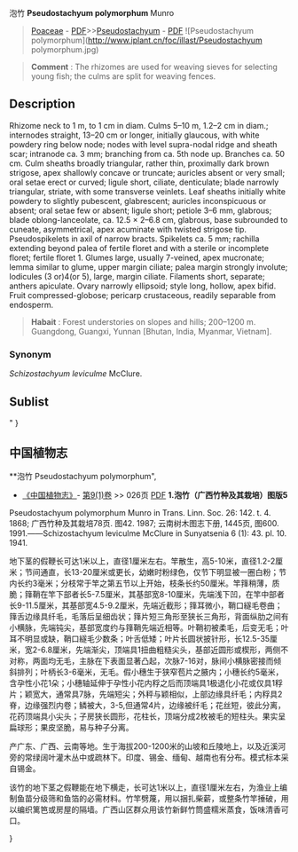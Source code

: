 泡竹 **Pseudostachyum polymorphum** Munro

> [Poaceae](http://www.iplant.cn/info/Poaceae?t=foc) - [PDF](http://www.iplant.cn/foc/pdf/Poaceae.pdf)>>[Pseudostachyum](http://www.iplant.cn/info/Pseudostachyum?t=foc) - [PDF](http://www.iplant.cn/foc/pdf/Pseudostachyum.pdf)
![Pseudostachyum polymorphum](http://www.iplant.cn/foc/illast/Pseudostachyum polymorphum.jpg)


> **Comment** : 
> The rhizomes are used for weaving sieves for selecting young fish; the culms are split for weaving fences.

## Description

Rhizome neck to 1 m, to 1 cm in diam. Culms 5–10 m, 1.2–2 cm in diam.; internodes straight, 13–20 cm or longer, initially glaucous, with white powdery ring below node; nodes with level supra-nodal ridge and sheath scar; intranode ca. 3 mm; branching from ca. 5th node up. Branches ca. 50 cm. Culm sheaths broadly triangular, rather thin, proximally dark brown strigose, apex shallowly concave or truncate; auricles absent or very small; oral setae erect or curved; ligule short, ciliate, denticulate; blade narrowly triangular, striate, with some transverse veinlets. Leaf sheaths initially white powdery to slightly pubescent, glabrescent; auricles inconspicuous or absent; oral setae few or absent; ligule short; petiole 3–6 mm, glabrous; blade oblong-lanceolate, ca. 12.5 × 2–6.8 cm, glabrous, base subrounded to cuneate, asymmetrical, apex acuminate with twisted strigose tip. Pseudospikelets in axil of narrow bracts. Spikelets ca. 5 mm; rachilla extending beyond palea of fertile floret and with a sterile or incomplete floret; fertile floret 1. Glumes large, usually 7-veined, apex mucronate; lemma similar to glume, upper margin ciliate; palea margin strongly involute; lodicules (3 or)4(or 5), large, margin ciliate. Filaments short, separate; anthers apiculate. Ovary narrowly ellipsoid; style long, hollow, apex bifid. Fruit compressed-globose; pericarp crustaceous, readily separable from endosperm.


> **Habait** : 
> Forest understories on slopes and hills; 200–1200 m. Guangdong, Guangxi, Yunnan [Bhutan, India, Myanmar, Vietnam].

### Synonym
*Schizostachyum leviculme* McClure.


## Sublist
"
}
## 中国植物志

**泡竹 Pseudostachyum polymorphum",


* [《中国植物志》](http://www.iplant.cn/frps)- [第9(1)卷](http://www.iplant.cn/frps/vol/9(1)) >> 026页 [PDF](http://www.iplant.cn/frps/pdf/9(1)/026.pdf)
**1.泡竹（广西竹种及其栽培）图版5**

Pseudostachyum polymorphum Munro in Trans. Linn. Soc. 26: 142. t. 4. 1868; 广西竹种及其栽培78页. 图42. 1987; 云南树木图志下册, 1445页, 图600. 1991.——Schizostachyum leviculme McClure in Sunyatsenia 6 (1): 43. pl. 10. 1941.

地下茎的假鞭长可达1米以上，直径1厘米左右。竿散生，高5-10米，直径1.2-2厘米；节间通直，长13-20厘米或更长，幼嫩时粉绿色，仅节下明显被一圈白粉；节内长约3毫米；分枝常于竿之第五节以上开始，枝条长约50厘米。竿箨稍薄，质脆；箨鞘在竿下部者长5-7.5厘米，其基部宽8-10厘米，先端浅下凹，在竿中部者长9-11.5厘米，其基部宽4.5-9.2厘米，先端近截形；箨耳微小，鞘口繸毛卷曲；箨舌边缘具纤毛，毛落后呈细齿状；箨片短三角形至狭长三角形，背面纵肋之间有小横脉，先端钝尖，基部宽度约与箨鞘先端近相等。叶鞘初被柔毛，后变无毛；叶耳不明显或缺，鞘口繸毛少数条；叶舌低矮；叶片长圆状披针形，长12.5-35厘米，宽2-6.8厘米，先端渐尖，顶端具1扭曲粗糙尖头，基部近圆形或楔形，两侧不对称，两面均无毛，主脉在下表面显著凸起，次脉7-16对，脉间小横脉密接而倾斜排列；叶柄长3-6毫米，无毛。假小穗生于狭窄苞片之腋内；小穗长约5毫米，含孕性小花1朵；小穗轴延伸于孕性小花内稃之后而顶端具1极退化小花或仅具1稃片；颖宽大，通常具7脉，先端短尖；外秤与颖相似，上部边缘具纤毛；内稃具2脊，边缘强烈内卷；鳞被大，3-5,但通常4片，边缘被纤毛；花丝短，彼此分离，花药顶端具小尖头；子房狭长圆形，花柱长，顶端分成2枚被毛的短柱头。果实呈扁球形；果皮坚脆，易与种子分离。

产广东、广西、云南等地。生于海拔200-1200米的山坡和丘陵地上，以及近溪河旁的常绿阔叶灌木丛中或疏林下。印度、锡金、缅甸、越南也有分布。模式标本采自锡金。

该竹的地下茎之假鞭能在地下横走，长可达1米以上，直径1厘米左右，为渔业上编制鱼苗分级筛和鱼箔的必需材料。竹竿劈蔑，用以捆扎柴薪，或整条竹竿捶破，用以编织篱笆或房屋的隔墙。广西山区群众用该竹新鲜竹筒盛糯米蒸食，饭味清香可口。

}